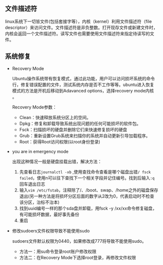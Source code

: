 ## 文件描述符

linux系统下一切皆文件(包括套接字等），内核（kernel）利用文件描述符（file descriptor）来访问文件。文件描述符是非负整数。打开现存文件或新建文件时，内核会返回一个文件描述符。读写文件也需要使用文件描述符来指定待读写的文件。



















































































































## 系统修复

- Recovery Mode 

  Ubuntu操作系统带有恢复模式，通过此功能，用户可以访问损坏系统的命令行，修复错误配置的文件，测试系统内存是否不工作等等。ubuntu进入恢复模式的方法是开机后移动到Adavanced options，选择recovery mode内核 。

  Recovery Mode参数：

  - Clean：快速释放系统分区上的空间。
  - Dpkg：修复和卸载导致系统出现问题的任何可能损坏的软件包。
  - Fsck：扫描损坏的硬盘并删除它们来快速修复损坏的硬盘
  - Grub：重新设置Grub系统来扫描你的系统并自动更新引导加载程序。
  - Root：获得Root访问权限(以root身份登录)

  



- you are in emergency mode 

  出现这种情况一般是硬盘挂载出错，解决方法：

  1. 先查看日志`journalctl -xb` ,使用查找命令查看是哪个磁盘出错`/ fsck failed`，使用n可以往下查找下一个相关字段并记住编号。找到后输入`:q`回车退出日志
  2.  输入`vim /etc/fstab`，注释除了/、/boot、swap、/home之外的磁盘保存退出(另一种方法是将损坏分区后面的数字从2改为0，代表启动时不检查该分区，治标不治本)
  3. 找到uuid编号一样的那个sda盘并卸载，用fsck -y /xx/xx命令修复磁盘，有可能损坏数据，最好事先备份
  4. 重启





- 修改sudoers文件权限导致不能使用sudo

  sudoers文件默认权限为0440，如果修改成777将导致不能使用sudo。

  - 方法一：用su命令登录root账户修改权限
  - 方法二：在Recovery Mode下选择root登录，再修改文件权限

  


